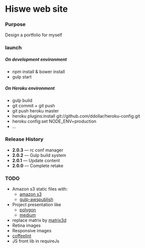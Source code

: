 # Hiswe web site

### Purpose

Design a portfolio for myself

### launch

##### On development environment
- npm install & bower install
- gulp start

##### On Heroku environment
- gulp build
- git commit + git push
- git push heroku master
- heroku plugins:install git://github.com/ddollar/heroku-config.git
- heroku config:set NODE_ENV=production
- …

### Release History

- **2.0.3** — rc conf manager
- **2.0.2** — Gulp build system
- **2.0.1** — Update content
- **2.0.0** — Complete retake


### TODO

- Amazon s3 static files with:
  - [amazon s3](http://aws.amazon.com/fr/s3/)
  - [gulp-awspublish](https://www.npmjs.org/package/gulp-awspublish)
- Project presentation like
  - [polygon](http://www.polygon.com/2014/4/7/5582644/mlb-14-the-show-review)
  - [medium](https://medium.com/gulp-js-build/23812e4c9ec1)
- replace matrix by [matrix3d](http://9elements.com/html5demos/matrix3d/)
- Retina images
- Responsive images
- [coffeelint](https://www.npmjs.org/package/gulp-coffeelint/)
- JS front lib in requireJs
